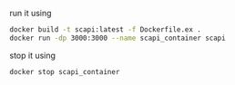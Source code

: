 run it using 

```bash 
docker build -t scapi:latest -f Dockerfile.ex .
docker run -dp 3000:3000 --name scapi_container scapi
```

stop it using 

```bash 
docker stop scapi_container
```